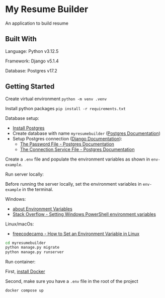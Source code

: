 # My Resume Builder

An application to build resume

## Built With

Language: Python v3.12.5

Framework: Django v5.1.4

Database: Postgres v17.2

## Getting Started

Create virtual environment `python -m venv .venv`

Install python packages `pip install -r requirements.txt`

Database setup:

- [Install Postgres](https://www.postgresql.org/download/)
- Create database with name `myresumebuilder` ([Postgres Documentation](https://www.postgresql.org/docs/current/sql-createdatabase.html))
- Setup Postgres connection ([Django Documentation](https://docs.djangoproject.com/en/5.1/ref/databases/#postgresql-notes)):
  - [The Password File - Postgres Documentation](https://www.postgresql.org/docs/current/libpq-pgpass.html)
  - [The Connection Service File - Postgres Documentation](https://www.postgresql.org/docs/current/libpq-pgservice.html)

Create a `.env` file and populate the environment variables as shown in `env-example`.

Run server locally:

Before running the server locally, set the environment variables in `env-example` in the terminal.

Windows: 
- [about Environment Variables](https://learn.microsoft.com/en-us/powershell/module/microsoft.powershell.core/about/about_environment_variables?view=powershell-7.4)
- [Stack Overflow - Setting Windows PowerShell environment variables](https://stackoverflow.com/questions/714877/setting-windows-powershell-environment-variables)

Linux/macOs:
- [freecodecamp - How to Set an Environment Variable in Linux](https://www.freecodecamp.org/news/how-to-set-an-environment-variable-in-linux/)


```bash
cd myresumebuilder
python manage.py migrate
python manage.py runserver
```

Run container:

First, [install Docker](https://www.docker.com/)

Second, make sure you have a `.env` file in the root of the project

```shell
docker compose up
```

